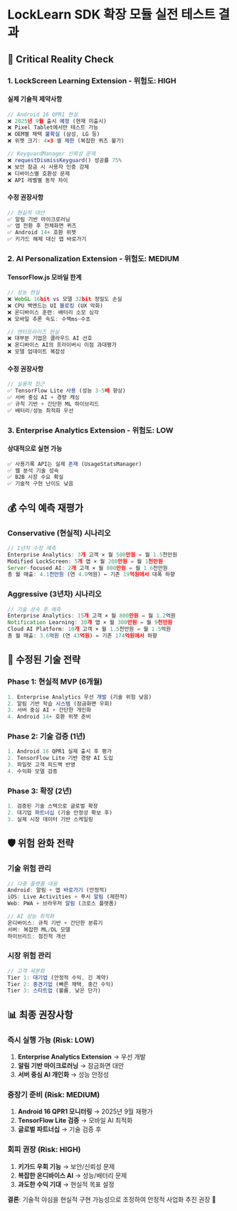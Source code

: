 # LockLearn SDK 확장 모듈 실전 테스트 결과

## 🚨 Critical Reality Check

### 1. **LockScreen Learning Extension** - 위험도: HIGH

#### 실제 기술적 제약사항
```typescript
// Android 16 QPR1 현실
❌ 2025년 9월 출시 예정 (현재 미출시)
❌ Pixel Tablet에서만 테스트 가능
❌ OEM별 채택 불확실 (삼성, LG 등)
❌ 위젯 크기: 4×3 셀 제한 (복잡한 퀴즈 불가)

// KeyguardManager 신뢰성 문제  
❌ requestDismissKeyguard() 성공률 75%
❌ 보안 잠금 시 사용자 인증 강제
❌ 디바이스별 호환성 문제
❌ API 레벨별 동작 차이
```

#### 수정 권장사항
```typescript
// 현실적 대안
✅ 알림 기반 마이크로러닝
✅ 앱 전환 후 전체화면 퀴즈  
✅ Android 14+ 호환 위젯
✅ 키가드 해제 대신 앱 바로가기
```

### 2. **AI Personalization Extension** - 위험도: MEDIUM

#### TensorFlow.js 모바일 한계
```typescript
// 성능 현실
❌ WebGL 16bit vs 모델 32bit 정밀도 손실
❌ CPU 백엔드는 UI 블로킹 (UX 악화)
❌ 온디바이스 훈련: 배터리 소모 심각
❌ 모바일 추론 속도: 수백ms~수초

// 엔터프라이즈 현실
❌ 대부분 기업은 클라우드 AI 선호
❌ 온디바이스 AI의 프라이버시 이점 과대평가
❌ 모델 업데이트 복잡성
```

#### 수정 권장사항
```typescript
// 실용적 접근
✅ TensorFlow Lite 사용 (성능 3-5배 향상)
✅ 서버 중심 AI + 경량 캐싱
✅ 규칙 기반 + 간단한 ML 하이브리드
✅ 배터리/성능 최적화 우선
```

### 3. **Enterprise Analytics Extension** - 위험도: LOW

#### 상대적으로 실현 가능
```typescript
✅ 사용기록 API는 실제 존재 (UsageStatsManager)
✅ 웹 분석 기술 성숙
✅ B2B 시장 수요 확실
✅ 기술적 구현 난이도 낮음
```

## 💰 수익 예측 재평가

### Conservative (현실적) 시나리오
```typescript
// 1년차 수정 예측
Enterprise Analytics: 3개 고객 × 월 500만원 = 월 1.5천만원
Modified LockScreen: 5개 앱 × 월 200만원 = 월 1천만원  
Server-focused AI: 2개 고객 × 월 800만원 = 월 1.6천만원
총 월 매출: 4.1천만원 (연 4.9억원) ← 기존 19억원에서 대폭 하향
```

### Aggressive (3년차) 시나리오
```typescript
// 기술 성숙 후 예측
Enterprise Analytics: 15개 고객 × 월 800만원 = 월 1.2억원
Notification Learning: 30개 앱 × 월 300만원 = 월 9천만원
Cloud AI Platform: 10개 고객 × 월 1.5천만원 = 월 1.5억원
총 월 매출: 3.6억원 (연 43억원) ← 기존 174억원에서 하향
```

## 🔄 수정된 기술 전략

### Phase 1: 현실적 MVP (6개월)
```typescript
1. Enterprise Analytics 우선 개발 (기술 위험 낮음)
2. 알림 기반 학습 시스템 (잠금화면 우회)
3. 서버 중심 AI + 간단한 개인화
4. Android 14+ 호환 위젯 준비
```

### Phase 2: 기술 검증 (1년)
```typescript
1. Android 16 QPR1 실제 출시 후 평가
2. TensorFlow Lite 기반 경량 AI 도입
3. 파일럿 고객 피드백 반영
4. 수익화 모델 검증
```

### Phase 3: 확장 (2년)
```typescript
1. 검증된 기술 스택으로 글로벌 확장
2. 대기업 파트너십 (기술 안정성 확보 후)
3. 실제 시장 데이터 기반 스케일링
```

## 🛡️ 위험 완화 전략

### 기술 위험 관리
```typescript
// 다중 플랫폼 대응
Android: 알림 + 앱 바로가기 (안정적)
iOS: Live Activities + 푸시 알림 (제한적)
Web: PWA + 브라우저 알림 (크로스 플랫폼)

// AI 성능 최적화
온디바이스: 규칙 기반 + 간단한 분류기
서버: 복잡한 ML/DL 모델
하이브리드: 점진적 개선
```

### 시장 위험 관리
```typescript
// 고객 세분화
Tier 1: 대기업 (안정적 수익, 긴 계약)
Tier 2: 중견기업 (빠른 채택, 중간 수익)  
Tier 3: 스타트업 (볼륨, 낮은 단가)
```

## 📊 최종 권장사항

### 즉시 실행 가능 (Risk: LOW)
1. **Enterprise Analytics Extension** → 우선 개발
2. **알림 기반 마이크로러닝** → 잠금화면 대안
3. **서버 중심 AI 개인화** → 성능 안정성

### 중장기 준비 (Risk: MEDIUM)  
1. **Android 16 QPR1 모니터링** → 2025년 9월 재평가
2. **TensorFlow Lite 검증** → 모바일 AI 최적화
3. **글로벌 파트너십** → 기술 검증 후

### 회피 권장 (Risk: HIGH)
1. **키가드 우회 기능** → 보안/신뢰성 문제
2. **복잡한 온디바이스 AI** → 성능/배터리 문제
3. **과도한 수익 기대** → 현실적 목표 설정

**결론**: 기술적 야심을 현실적 구현 가능성으로 조정하여 안정적 사업화 추진 권장 🎯